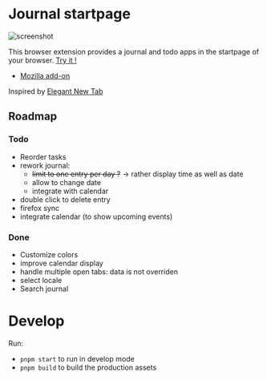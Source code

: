 # Journal startpage

![screenshot](./assets/screenshot.png)


This browser extension provides a journal and todo apps in the startpage of your browser. [Try it !](https://sapristi.github.io/journal-startpage/index.html)

- [Mozilla add-on](https://addons.mozilla.org/fr/firefox/addon/journal-startpage/)

Inspired by [Elegant New Tab](https://addons.mozilla.org/en-US/firefox/addon/elegant-startage-new-tab/)

## Roadmap

### Todo

- Reorder tasks
- rework journal:
  - ~~limit to one entry per day ?~~ -> rather display time as well as date
  - allow to change date 
  - integrate with calendar
- double click to delete entry
- firefox sync
- integrate calendar (to show upcoming events)

### Done

- Customize colors
- improve calendar display
- handle multiple open tabs: data is not overriden
- select locale
- Search journal

# Develop

Run:

- `pnpm start` to run in develop mode
- `pnpm build` to build the production assets
